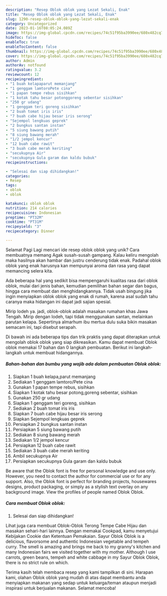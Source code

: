 ```yaml
---
description: "Resep Oblok oblok yang Lezat Sekali, Enak"
title: "Resep Oblok oblok yang Lezat Sekali, Enak"
slug: 1290-resep-oblok-oblok-yang-lezat-sekali-enak
category: Uncategorized
date: 2023-01-16T08:05:24.089Z
image: https://img-global.cpcdn.com/recipes/74c51f95ba3990ee/680x482cq70/oblok-oblok-foto-resep-utama.jpg
hideToc: false
enableToc: true
enableTocContent: false
thumbnail: https://img-global.cpcdn.com/recipes/74c51f95ba3990ee/680x482cq70/oblok-oblok-foto-resep-utama.jpg
cover: https://img-global.cpcdn.com/recipes/74c51f95ba3990ee/680x482cq70/oblok-oblok-foto-resep-utama.jpg
author: Admin
authorAv: notfound
ratingvalue: 3.2
reviewcount: 12
recipeingredient:
- "1 buah kelapaparut memanjang"
- "1 genggam lamtoroPete cina"
- "1 papan tempe rebus sisihkan"
- "1 kotak tahu besar potonggoreng sebentar sisihkan"
- "250 gr udang"
- "1 genggam teri goreng sisihkan"
- "2 buah tomat iris iris"
- "7 buah cabe hijau besar iris serong"
- "Sejempol lengkuas geprek"
- "2 bungkus santan instan"
- "5 siung bawang putih"
- "8 siung bawang merah"
- "1/2 jempol kencur"
- "12 buah cabe rawit"
- "3 buah cabe merah keriting"
- "secukupnya Air"
- "secukupnya Gula garam dan kaldu bubuk"
recipeinstructions:

- "Selesai dan siap dihidangkan!"
categories:
- Resep
tags:
- oblok
- oblok

katakunci: oblok oblok 
nutrition: 214 calories
recipecuisine: Indonesian
preptime: "PT32M"
cooktime: "PT31M"
recipeyield: "3"
recipecategory: Dinner

---
```



Selamat Pagi Lagi mencari ide resep oblok oblok yang unik? Cara membuatnya memang Agak susah-susah gampang. Kalau keliru mengolah maka hasilnya akan hambar dan justru cenderung tidak enak. Padahal oblok oblok yang enak harusnya kan mempunyai aroma dan rasa yang dapat memancing selera kita.


Ada beberapa hal yang sedikit bisa mempengaruhi kualitas rasa dari oblok oblok, mulai dari jenis bahan, kemudian pemilihan bahan segar dan bagus, hingga cara membuat dan menghidangkannya. Tidak usah bingung jika ingin menyiapkan oblok oblok yang enak di rumah, karena asal sudah tahu caranya maka hidangan ini dapat jadi sajian spesial.

Mirip lodeh ya. jadi, oblok-oblok adalah masakan rumahan khas Jawa Tengah. Mirip dengan lodeh, tapi tidak menggunakan santan, melainkan parutan kelapa. Sepertinya almarhum ibu mertua dulu suka bikin masakan semacam ini, tapi disebut serapah.


Di bawah ini ada beberapa tips dan trik praktis yang dapat diterapkan untuk mengolah oblok oblok yang siap dikreasikan. Kamu dapat membuat Oblok oblok memakai 17 bahan dan 0 langkah pembuatan. Berikut ini langkah-langkah untuk membuat hidangannya.

<!--inarticleads1-->

##### Bahan-bahan dan bumbu yang wajib ada dalam pembuatan Oblok oblok:

1. Siapkan 1 buah kelapa,parut memanjang
1. Sediakan 1 genggam lamtoro/Pete cina
1. Gunakan 1 papan tempe rebus, sisihkan
1. Siapkan 1 kotak tahu besar potong,goreng sebentar, sisihkan
1. Gunakan 250 gr udang
1. Siapkan 1 genggam teri goreng, sisihkan
1. Sediakan 2 buah tomat iris iris
1. Siapkan 7 buah cabe hijau besar iris serong
1. Siapkan Sejempol lengkuas geprek
1. Persiapkan 2 bungkus santan instan
1. Persiapkan 5 siung bawang putih
1. Sediakan 8 siung bawang merah
1. Sediakan 1/2 jempol kencur
1. Persiapkan 12 buah cabe rawit
1. Sediakan 3 buah cabe merah keriting
1. Ambil secukupnya Air
1. Persiapkan secukupnya Gula garam dan kaldu bubuk


Be aware that the Oblok font is free for personal knowledge and use only. However, you need to contact the author for commercial use or for any support. Also, the Oblok font is perfect for branding projects, housewares designs, product packaging, or simply as a stylish text overlay on any background image. View the profiles of people named Oblok Oblok. 

<!--inarticleads2-->

##### Cara membuat Oblok oblok:


1. Selesai dan siap dihidangkan!

Lihat juga cara membuat Oblok-Oblok Terong Tempe Cabe Hijau dan masakan sehari-hari lainnya. Dengan memakai Cookpad, kamu menyetujui Kebijakan Cookie dan Ketentuan Pemakaian. Sayur Oblok Oblok is a delicious, flavorsome and authentic Indonesian vegetable and tempeh curry. The smell is amazing and brings me back to my granny&#39;s kitchen and many Indonesian fairs we visited together with my mother. Although I use carrots, green beans, tempeh and white cabbage in my Sayur Oblok Oblok, there is no strict rule on which. 

Terima kasih telah membaca resep yang kami tampilkan di sini. Harapan kami, olahan Oblok oblok yang mudah di atas dapat membantu anda menyiapkan makanan yang sedap untuk keluarga/teman ataupun menjadi inspirasi untuk berjualan makanan. Selamat mencoba!
